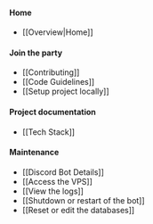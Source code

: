 #### Home

* [[Overview|Home]]

#### Join the party

* [[Contributing]]
* [[Code Guidelines]]
* [[Setup project locally]]

#### Project documentation

* [[Tech Stack]]

#### Maintenance

* [[Discord Bot Details]]
* [[Access the VPS]]
* [[View the logs]]
* [[Shutdown or restart of the bot]]
* [[Reset or edit the databases]]